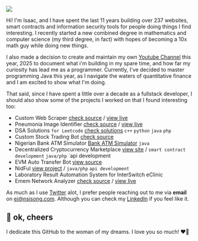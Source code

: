 ![](https://komarev.com/ghpvc/?username=1cbyc&color=blueviolet)

Hi! I'm Isaac, and I have spent the last 11 years building over 237 websites, smart contracts and information security tools for people doing things I find interesting. I recently started a new combined degree in mathematics and computer science (my third degree, in fact) with hopes of becoming a 10x math guy while doing new things. 

I also made a decision to create and maintain my own [Youtube Channel](https://www.youtube.com/@1cbyc) this year, 2025 to document what i'm building in my spare time, and how far my curiosity has lead me as a programmer. Currently, I've decided to master programming Java this year, as I navigate the waters of quantitative finance and I am excited to show what I'm doing.

That said, since I have spent a little over a decade as a fullstack developer, I should also show some of the projects I worked on that I found interesting too:
- Custom Web Scraper [check source](https://github.com/1cbyc/1cbyc-web-scraper) / [view live](https://webscraper.nsisong.com)
- Pneumonia Image Identifier [check source](https://github.com/1cbyc/image_classification) / [view live]()
- DSA Solutions `for Leetcode` [check solutions](https://github.com/1cbyc/leetcode) `c++` `python` `java` `php`
- Custom Stock Trading Bot [check source](https://github.com/1cbyc/1cbyc-trading-bot)
- Nigerian Bank ATM Simulator [Bank ATM Simulator](https://github.com/1cbyc/atm_simulation) `java`
- Decentralized Cryptocurrency Marketplace [view site](https://p2pfi.co/)  / `smart contract development` `java/php` `api development
- EVM Auto Transfer Bot [view source](https://github.com/1cbyc/EVM-AutoTransfer-Bot)
- NidFul [view project](https://nidful.com/) / `java/php` `api development`
- Laboratory Result Automation System for InterSwitch eClinic
- Emem Network Analyzer [check source](https://github.com/1cbyc/emem_network_analyzer) / [view live]()

As much as I use [Twitter](https://x.com/1cbyc) alot, I prefer people reaching out to me via **email** on [ei@nsisong.com](mailto:ei@nsisong.com). Although you can check my [LinkedIn](https://linkedin.com/in/isaacnsisong) if you feel like it.

## 💖 ok, cheers
I dedicate this GitHub to the woman of my dreams. I love you so much! ❤️🌹
